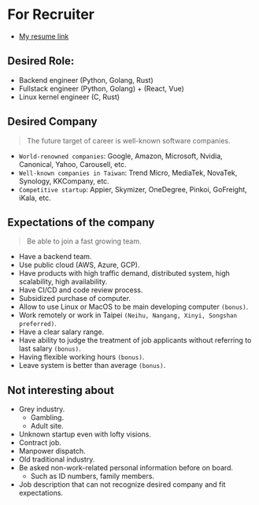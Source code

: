 # For Recruiter

* [My resume link](https://docs.google.com/document/d/1K4j3Dh8L4-QRS11P3B_7Wf8TJLGCUCPN4VEQyjbEzbU/edit)

## Desired Role:
* Backend engineer (Python, Golang, Rust)
* Fullstack engineer (Python, Golang) + (React, Vue)
* Linux kernel engineer (C, Rust)

## Desired Company
> The future target of career is well-known software companies.
* `World-renowned companies`: Google, Amazon, Microsoft, Nvidia, Canonical, Yahoo, Carousell, etc.
* `Well-known companies in Taiwan`: Trend Micro, MediaTek, NovaTek, Synology, KKCompany, etc.
* `Competitive startup`: Appier, Skymizer, OneDegree, Pinkoi, GoFreight, iKala, etc.

## Expectations of the company
> Be able to join a fast growing team.
* Have a backend team.
* Use public cloud (AWS, Azure, GCP).
* Have products with high traffic demand, distributed system, high scalability, high availability.
* Have CI/CD and code review process.
* Subsidized purchase of computer.
* Allow to use Linux or MacOS to be main developing computer `(bonus)`.
* Work remotely or work in Taipei `(Neihu, Nangang, Xinyi, Songshan preferred)`.
* Have a clear salary range.
* Have ability to judge the treatment of job applicants without referring to last salary `(bonus)`.
* Having flexible working hours `(bonus)`.
* Leave system is better than average `(bonus)`.

## Not interesting about
* Grey industry.
    * Gambling.
    * Adult site.
* Unknown startup even with lofty visions.
* Contract job.
* Manpower dispatch.
* Old traditional industry.
* Be asked non-work-related personal information before on board.
    * Such as ID numbers, family members.
* Job description that can not recognize desired company and fit expectations.